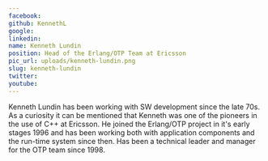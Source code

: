 ```yaml
---
facebook: 
github: KennethL
google: 
linkedin: 
name: Kenneth Lundin
position: Head of the Erlang/OTP Team at Ericsson
pic_url: uploads/kenneth-lundin.png
slug: kenneth-lundin
twitter: 
youtube: 
---
```

<p>Kenneth Lundin has been working with SW development since the late 70s. As a curiosity it can be mentioned that Kenneth was one of the pioneers in the use of C++ at Ericsson. He joined the Erlang/OTP project in it&#39;s early stages 1996 and has been working both with application components and the run-time system since then. Has been a technical leader and manager for the OTP team since 1998.</p>
